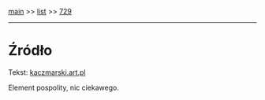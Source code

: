 [main](../main.md) >> [list](../list.md) >> [729](729.md)

---

# Źródło

Tekst: [kaczmarski.art.pl](https://www.kaczmarski.art.pl/tworczosc/wiersze/zrodlo/)

Element pospolity, nic ciekawego.